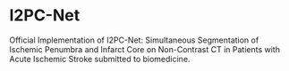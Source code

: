 # I2PC-Net
Official Implementation of I2PC-Net: Simultaneous Segmentation of Ischemic Penumbra and Infarct Core on Non-Contrast CT in Patients with Acute Ischemic Stroke submitted to biomedicine.

